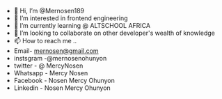 - 👋 Hi, I’m @Mernosen189
- 👀 I’m interested in frontend engineering
- 🌱 I’m currently learning @ ALTSCHOOL AFRICA
- 💞️ I’m looking to collaborate on other developer's wealth of knowledge
- 📫 How to reach me ..
- Email- mernosen@gmail.com
- instsgram -@mernosenohunyon
- twitter - @ MercyNosen
- Whatsapp - Mercy Nosen
- Facebook - Nosen Mercy Ohunyon
- Linkedin - Nosen Mercy Ohunyon

<!---
Mernosen189/Mernosen189 is a ✨ special ✨ repository because its `README.md` (this file) appears on your GitHub profile.
You can click the Preview link to take a look at your changes.
--->
